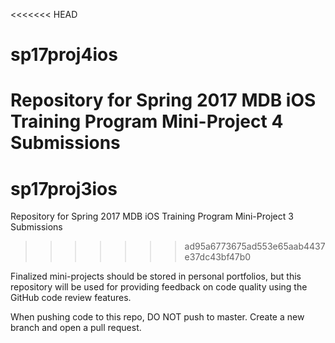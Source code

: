 <<<<<<< HEAD
# sp17proj4ios

Repository for Spring 2017 MDB iOS Training Program Mini-Project 4 Submissions
=======
# sp17proj3ios

Repository for Spring 2017 MDB iOS Training Program Mini-Project 3 Submissions
>>>>>>> ad95a6773675ad553e65aab4437e37dc43bf47b0

Finalized mini-projects should be stored in personal portfolios, but this repository will be used for providing feedback on code quality using the GitHub code review features.

When pushing code to this repo, DO NOT push to master. Create a new branch and open a pull request.
